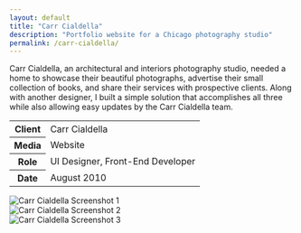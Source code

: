 ```yaml
---
layout: default
title: "Carr Cialdella"
description: "Portfolio website for a Chicago photography studio"
permalink: /carr-cialdella/
---
```


<section>
	<div>
		<p>Carr Cialdella, an architectural and interiors photography studio, needed a home to showcase their beautiful photographs, advertise their small collection of books, and share their services with prospective clients. Along with another designer, I built a simple solution that accomplishes all three while also allowing easy updates by the Carr Cialdella team.</p>
	</div>
	<table>
		<tbody>
			<tr>
				<th>Client</th>
				<td>Carr Cialdella</td>
			</tr>
			<tr>
				<th>Media</th>
				<td>Website</td>
			</tr>
			<tr>
				<th>Role</th>
				<td>UI Designer, Front-End Developer</td>
			</tr>
			<tr>
				<th>Date</th>
				<td>August 2010</td>
			</tr>
		</tbody>
	</table>
</section>
<section>
	<div class="span-2">
		<img src="https://jessetrippecdn.appspot.com/images/carrcialdella-1.png" alt="Carr Cialdella Screenshot 1">
	</div>
	<div>
		<img src="https://jessetrippecdn.appspot.com/images/carrcialdella-2.png" alt="Carr Cialdella Screenshot 2">
	</div>
	<div>
		<img src="https://jessetrippecdn.appspot.com/images/carrcialdella-3.png" alt="Carr Cialdella Screenshot 3">
	</div>
</section>

